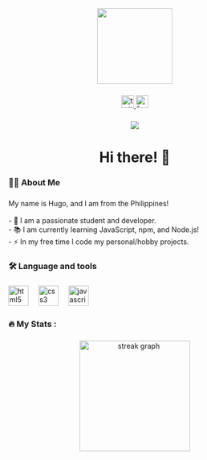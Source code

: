 <div align="center">
  <img height="150" src="https://media2.giphy.com/media/v1.Y2lkPTc5MGI3NjExaWVxYzg3am90ZWx3Y3lxdjhsMDVudDlqMzFiaWQxd2tlemphOGV5MyZlcD12MV9pbnRlcm5hbF9naWZfYnlfaWQmY3Q9Zw/VTtANKl0beDFQRLDTh/giphy.gif"  />
</div>

###

<div align="center">
  <a href="https://x.com/hugoadona" target="_blank">
    <img src="https://img.shields.io/static/v1?message=Twitter&logo=twitter&label=&color=1DA1F2&logoColor=white&labelColor=&style=for-the-badge" height="25" alt="twitter logo"  />
  </a>
  <a href="https://www.facebook.com/hugoadonadev" target="_blank">
    <img src="https://img.shields.io/static/v1?message=Facebook&logo=facebook&label=&color=1877F2&logoColor=white&labelColor=&style=for-the-badge" height="25" alt="facebook logo"  />
  </a>
</div>

###

<div align="center">
  <img src="https://visitor-badge.laobi.icu/badge?page_id=HugoAdona.HugoAdona&left_text=Visitors"  />
</div>

###

<h1 align="center">Hi there! 👋</h1>

###

<h3 align="left">👩‍💻  About Me</h3>

###

<p align="left">My name is Hugo, and I am from the Philippines!<br><br>- 🔭 I am a passionate student and developer.<br>- 📚 I am currently learning JavaScript,  npm, and Node.js!<br>- ⚡ In my free time I code my personal/hobby projects.</p>

###

<h3 align="left">🛠 Language and tools</h3>

###

<div align="left">
  <img src="https://cdn.jsdelivr.net/gh/devicons/devicon/icons/html5/html5-original.svg" height="40" alt="html5 logo"  />
  <img width="12" />
  <img src="https://cdn.jsdelivr.net/gh/devicons/devicon/icons/css3/css3-original.svg" height="40" alt="css3 logo"  />
  <img width="12" />
  <img src="https://cdn.jsdelivr.net/gh/devicons/devicon/icons/javascript/javascript-original.svg" height="40" alt="javascript logo"  />
</div>

###

<h3 align="left">🔥   My Stats :</h3>

###

<div align="center">
  <img src="https://streak-stats.demolab.com?user=HugoAdona&locale=en&mode=daily&theme=dark&hide_border=false&border_radius=5&order=3" height="220" alt="streak graph"  />
</div>

###
